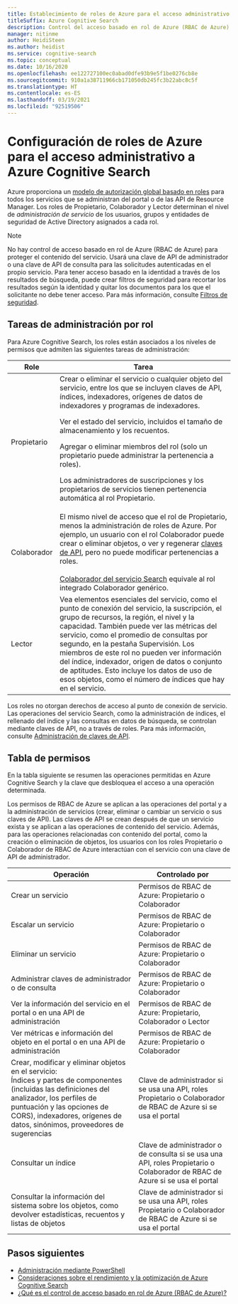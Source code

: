 ```yaml
---
title: Establecimiento de roles de Azure para el acceso administrativo de Azure
titleSuffix: Azure Cognitive Search
description: Control del acceso basado en rol de Azure (RBAC de Azure) en Azure Portal para controlar y delegar tareas administrativas para la administración de Azure Cognitive Search.
manager: nitinme
author: HeidiSteen
ms.author: heidist
ms.service: cognitive-search
ms.topic: conceptual
ms.date: 10/16/2020
ms.openlocfilehash: ee122727100ec0abad0dfe93b9e5f1be0276cb8e
ms.sourcegitcommit: 910a1a38711966cb171050db245fc3b22abc8c5f
ms.translationtype: HT
ms.contentlocale: es-ES
ms.lasthandoff: 03/19/2021
ms.locfileid: "92519506"
---
```

# <a name="set-azure-roles-for-administrative-access-to-azure-cognitive-search"></a>Configuración de roles de Azure para el acceso administrativo a Azure Cognitive Search

Azure proporciona un [modelo de autorización global basado en roles](../role-based-access-control/role-assignments-portal.md) para todos los servicios que se administran del portal o de las API de Resource Manager. Los roles de Propietario, Colaborador y Lector determinan el nivel de *administración de servicio* de los usuarios, grupos y entidades de seguridad de Active Directory asignados a cada rol. 

> [!Note]
> No hay control de acceso basado en rol de Azure (RBAC de Azure) para proteger el contenido del servicio. Usará una clave de API de administrador o una clave de API de consulta para las solicitudes autenticadas en el propio servicio. Para tener acceso basado en la identidad a través de los resultados de búsqueda, puede crear filtros de seguridad para recortar los resultados según la identidad y quitar los documentos para los que el solicitante no debe tener acceso. Para más información, consulte [Filtros de seguridad](search-security-trimming-for-azure-search.md).

## <a name="management-tasks-by-role"></a>Tareas de administración por rol

Para Azure Cognitive Search, los roles están asociados a los niveles de permisos que admiten las siguientes tareas de administración:

| Role | Tarea |
| --- | --- |
| Propietario |Crear o eliminar el servicio o cualquier objeto del servicio, entre los que se incluyen claves de API, índices, indexadores, orígenes de datos de indexadores y programas de indexadores.<p>Ver el estado del servicio, incluidos el tamaño de almacenamiento y los recuentos.<p>Agregar o eliminar miembros del rol (solo un propietario puede administrar la pertenencia a roles).<p>Los administradores de suscripciones y los propietarios de servicios tienen pertenencia automática al rol Propietario. |
| Colaborador | El mismo nivel de acceso que el rol de Propietario, menos la administración de roles de Azure. Por ejemplo, un usuario con el rol Colaborador puede crear o eliminar objetos, o ver y regenerar [claves de API](search-security-api-keys.md), pero no puede modificar pertenencias a roles.<br><br>[Colaborador del servicio Search](../role-based-access-control/built-in-roles.md#search-service-contributor) equivale al rol integrado Colaborador genérico. |
| Lector |Vea elementos esenciales del servicio, como el punto de conexión del servicio, la suscripción, el grupo de recursos, la región, el nivel y la capacidad. También puede ver las métricas del servicio, como el promedio de consultas por segundo, en la pestaña Supervisión. Los miembros de este rol no pueden ver información del índice, indexador, origen de datos o conjunto de aptitudes. Esto incluye los datos de uso de esos objetos, como el número de índices que hay en el servicio. |

Los roles no otorgan derechos de acceso al punto de conexión de servicio. Las operaciones del servicio Search, como la administración de índices, el rellenado del índice y las consultas en datos de búsqueda, se controlan mediante claves de API, no a través de roles. Para más información, consulte [Administración de claves de API](search-security-api-keys.md).

## <a name="permissions-table"></a>Tabla de permisos

En la tabla siguiente se resumen las operaciones permitidas en Azure Cognitive Search y la clave que desbloquea el acceso a una operación determinada.

Los permisos de RBAC de Azure se aplican a las operaciones del portal y a la administración de servicios (crear, eliminar o cambiar un servicio o sus claves de API). Las claves de API se crean después de que un servicio exista y se aplican a las operaciones de contenido del servicio. Además, para las operaciones relacionadas con contenido del portal, como la creación o eliminación de objetos, los usuarios con los roles Propietario o Colaborador de RBAC de Azure interactúan con el servicio con una clave de API de administrador.

| Operación | Controlado por |
|-----------|-------------------------|
| Crear un servicio | Permisos de RBAC de Azure: Propietario o Colaborador |
| Escalar un servicio | Permisos de RBAC de Azure: Propietario o Colaborador|
| Eliminar un servicio | Permisos de RBAC de Azure: Propietario o Colaborador |
| Administrar claves de administrador o de consulta | Permisos de RBAC de Azure: Propietario o Colaborador|
| Ver la información del servicio en el portal o en una API de administración | Permisos de RBAC de Azure: Propietario, Colaborador o Lector  |
| Ver métricas e información del objeto en el portal o en una API de administración | Permisos de RBAC de Azure: Propietario o Colaborador |
| Crear, modificar y eliminar objetos en el servicio: <br>Índices y partes de componentes (incluidas las definiciones del analizador, los perfiles de puntuación y las opciones de CORS), indexadores, orígenes de datos, sinónimos, proveedores de sugerencias | Clave de administrador si se usa una API, roles Propietario o Colaborador de RBAC de Azure si se usa el portal |
| Consultar un índice | Clave de administrador o de consulta si se usa una API, roles Propietario o Colaborador de RBAC de Azure si se usa el portal |
| Consultar la información del sistema sobre los objetos, como devolver estadísticas, recuentos y listas de objetos | Clave de administrador si se usa una API, roles Propietario o Colaborador de RBAC de Azure si se usa el portal |

## <a name="next-steps"></a>Pasos siguientes

+ [Administración mediante PowerShell](search-manage-powershell.md) 
+ [Consideraciones sobre el rendimiento y la optimización de Azure Cognitive Search](search-performance-optimization.md)
+ [¿Qué es el control de acceso basado en rol de Azure (RBAC de Azure)?](../role-based-access-control/overview.md)
